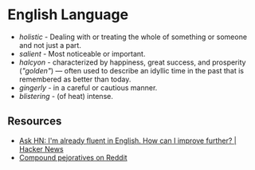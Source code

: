 # English Language

- _holistic_ - Dealing with or treating the whole of something or someone and not just a part.
- _salient_ - Most noticeable or important.
- _halcyon_ - characterized by happiness, great success, and prosperity (_"golden"_) — often used to describe an idyllic time in the past that is remembered as better than today.
- _gingerly_ - in a careful or cautious manner.
- _blistering_ - (of heat) intense.

## Resources

- [Ask HN: I'm already fluent in English. How can I improve further? | Hacker News](https://news.ycombinator.com/item?id=23016268)
- [Compound pejoratives on Reddit](http://colinmorris.github.io/blog/compound-curse-words)

